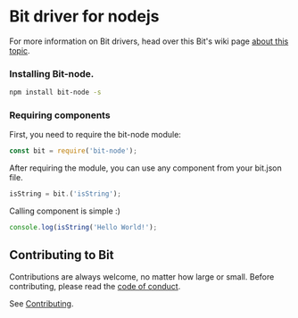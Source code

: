 # Bit driver for nodejs

For more information on Bit drivers, head over this Bit's wiki page [about this
topic](https://github.com/teambit/bit/wiki/Bit-Drivers).

### Installing Bit-node.

```sh
npm install bit-node -s
```

### Requiring components

First, you need to require the bit-node module:

```js
const bit = require('bit-node');
```

After requiring the module, you can use any component from your bit.json file.

```js
isString = bit.('isString');
```

Calling component is simple :)

```js
console.log(isString('Hello World!');
```

## Contributing to Bit

Contributions are always welcome, no matter how large or small. Before contributing, please read the [code of conduct](CODE_OF_CONDUCT.md).

See [Contributing](CONTRIBUTING.md).
